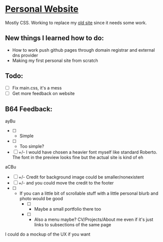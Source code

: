 # [Personal Website](https://edmunddong.github.io)

Mostly CSS. Working to replace my [old site](https://sites.google.com/view/eedong/) since it needs some work.

## New things I learned how to do:

- How to work push github pages through domain registrar and external dns provider
- Making my first personal site from scratch

## Todo:

- [ ] Fix main.css, it's a mess
- [ ] Get more feedback on website

## B64 Feedback: 

ayBu
- [ ] + Simple 
- [ ] - Too simple? 
- [ ] +/- I would have chosen a heavier font myself like standard Roberto. The font in the preview looks fine but the actual site is kind of eh

aCBu
- [ ] +/- Credit for background image could be smaller/nonexistent
- [ ] +/- and you could move the credit to the footer
- [ ] + If you can a little bit of scrollable stuff with a little personal blurb and photo would be good
    - [ ] + Maybe a small portfolio there too
    - [ ] + Also a menu maybe? CV/Projects/About me even if it's just links to subsections of the same page

I could do a mockup of the UX if you want
